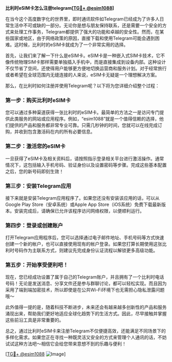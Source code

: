 **比利时eSIM卡怎么注册telegram[[TG💪+ @esim1088](https://t.me/s/esim1088)]**

在当今这个高度数字化的世界里，即时通讯软件如Telegram已经成为了许多人日常生活中不可或缺的一部分。无论你是想与朋友保持联系，还是需要一个安全的方式来处理工作事务，Telegram都提供了强大的功能和卓越的安全性。然而，在某些国家或地区，由于网络政策的原因，直接下载和使用Telegram可能会遇到困难。这时候，比利时的eSIM卡就成为了一个非常实用的选择。

首先，让我们来了解一下什么是eSIM卡。eSIM卡是一种嵌入式SIM卡技术，它不像传统物理SIM卡那样需要单独插入手机中，而是直接集成到设备内部。这种设计不仅节省了空间，还使得用户能够更方便地切换运营商和服务计划。对于经常旅行或者希望在全球范围内无缝连接的人来说，eSIM卡无疑是一个理想解决方案。

那么，在比利时如何注册并使用Telegram呢？以下将为您详细介绍整个过程：

### 第一步：购买比利时eSIM卡

您可以通过多种渠道获得一张比利时的eSIM卡。最简单的方法之一是访问专门提供此类服务的网站或应用程序。例如，“esim1088”就是一个值得信赖的选择，他们提供的产品和服务都非常专业可靠。只需几秒钟的时间，您就可以在线完成订购，并收到包含激活码在内的所有必要信息。

### 第二步：激活您的eSIM卡

一旦获得了eSIM卡及相关资料后，请按照指示登录相关平台进行激活操作。通常情况下，这包括输入手机号码、验证身份以及设置密码等步骤。完成这些基本配置之后，您的新号码即刻生效！

### 第三步：安装Telegram应用

接下来就是安装Telegram应用程序了。如果您还没有安装该应用的话，可以从Google Play Store（安卓系统）或Apple App Store（iOS系统）免费下载最新版本。安装完成后，请确保已允许该程序访问网络权限，以便顺利运行。

### 第四步：登录或创建账户

打开Telegram应用程序后，您可以选择通过电子邮件地址、手机号码等方式快速创建一个新的帐户，也可以直接使用现有的帐户登录。如果您打算长期使用这张比利时号码作为主联系方式，则建议先完成身份认证流程以解锁更多高级功能。

### 第五步：开始享受便利吧！

现在，您已经成功设置了属于自己的Telegram账户，并且拥有了一个比利时电话号码！无论是发送消息、分享文件还是参与群聊讨论，都可以轻松实现。而且因为采用了端到端加密技术，所以即使是在公共Wi-Fi环境下也无需担心隐私泄露问题哦～

此外值得一提的是，随着科技不断进步，未来还会有越来越多创新性的产品和服务涌现出来，帮助我们更好地适应全球化趋势下的生活方式。因此，尽早接触并掌握这些前沿工具是非常重要的。

总之，通过比利时eSIM卡来注册Telegram不仅便捷高效，还能满足不同场景下的多样化需求。如果您正在寻找一种既灵活又安全的方式来管理个人通讯的话，不妨试试这种方法吧～相信它会给您带来意想不到的乐趣与便利！

[[TG💪+ @esim1088](https://t.me/s/esim1088) ![Image](https://i.postimg.cc/4NQfJmqS/Snipaste-2025-05-13-00-14-12.png)]